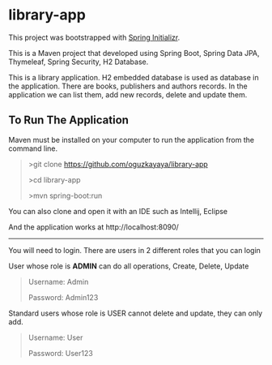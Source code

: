 # library-app


This project was bootstrapped with [Spring Initializr](https://start.spring.io/).


This is a Maven project that developed using Spring Boot, Spring Data JPA, Thymeleaf, Spring Security, H2 Database.

This is a library application. H2 embedded database is used as database in the application. There are books, publishers and authors records. In the application we can list them, add new records, delete and update them.



## To Run The Application
Maven must be installed on your computer to run the application from the command line.

> \>git clone https://github.com/oguzkayaya/library-app 
>
> \>cd library-app 
>
> \>mvn spring-boot:run


You can also clone and open it with an IDE such as Intellij, Eclipse

And the application works at http://localhost:8090/

<hr>

You will need to login. There are users in 2 different roles that you can login

User whose role is **ADMIN** can do all operations, Create, Delete, Update

> Username: Admin	
>
> Password: Admin123

Standard users whose role is USER cannot delete and update, they can only add.

> Username: User
>
> Password: User123
